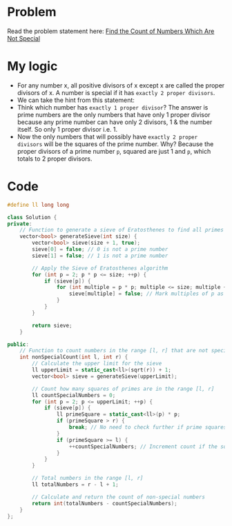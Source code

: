 # Problem
Read the problem statement here: [Find the Count of Numbers Which Are Not Special](https://leetcode.com/problems/find-the-count-of-numbers-which-are-not-special/description/)

# My logic

- For any number x, all positive divisors of x except x are called the proper divisors of x. A number is special if it has `exactly 2 proper divisors`.
- We can take the hint from this statement:
- Think which number has `exactly 1 proper divisor`? The answer is prime numbers are the only numbers that have only 1 proper divisor because any prime number can have only 2 divisors, 1 & the number itself. So only 1 proper divisor i.e. 1.
- Now the only numbers that will possibly have `exactly 2 proper divisors` will be the squares of the prime number. Why? Because the proper divisors of a prime number 
`p`, squared are just 1 and `p`, which totals to 2 proper divisors.

# Code

```cpp
#define ll long long

class Solution {
private:
    // Function to generate a sieve of Eratosthenes to find all primes up to 'size'
    vector<bool> generateSieve(int size) {
        vector<bool> sieve(size + 1, true);
        sieve[0] = false; // 0 is not a prime number
        sieve[1] = false; // 1 is not a prime number

        // Apply the Sieve of Eratosthenes algorithm
        for (int p = 2; p * p <= size; ++p) {
            if (sieve[p]) {
                for (int multiple = p * p; multiple <= size; multiple += p) {
                    sieve[multiple] = false; // Mark multiples of p as non-prime
                }
            }
        }

        return sieve;
    }

public:
    // Function to count numbers in the range [l, r] that are not special
    int nonSpecialCount(int l, int r) {
        // Calculate the upper limit for the sieve
        ll upperLimit = static_cast<ll>(sqrt(r)) + 1;
        vector<bool> sieve = generateSieve(upperLimit);

        // Count how many squares of primes are in the range [l, r]
        ll countSpecialNumbers = 0;
        for (int p = 2; p <= upperLimit; ++p) {
            if (sieve[p]) {
                ll primeSquare = static_cast<ll>(p) * p;
                if (primeSquare > r) {
                    break; // No need to check further if prime squares exceed r
                }
                if (primeSquare >= l) {
                    ++countSpecialNumbers; // Increment count if the square is within [l, r]
                }
            }
        }

        // Total numbers in the range [l, r]
        ll totalNumbers = r - l + 1;

        // Calculate and return the count of non-special numbers
        return int(totalNumbers - countSpecialNumbers);
    }
};

```
